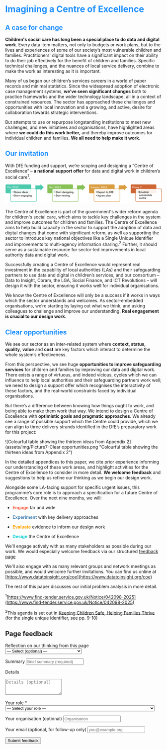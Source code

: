 # <span style="color:dodgerblue">Imagining a Centre of Excellence</span>

## <span style="color:dodgerblue">A case for change</span>

**Children's social care has long been a special place to do data and digital work**. Every data item matters, not only to budgets or work plans, but to the lives and experiences of some of our society’s most vulnerable children and families. Practitioners' digital tools have a significant impact on their ability to do their job effectively for the benefit of children and families. Specific technical challenges, and the nuances of local service delivery, combine to make the work as interesting as it is important.

Many of us began our children’s services careers in a world of paper records and minimal statistics. Since the widespread adoption of electronic case management systems, **we’ve seen significant changes** both to practice frameworks and the wider technology landscape, all in a context of constrained resources. The sector has approached these challenges and opportunities with local innovation and a growing, and active, desire for collaboration towards strategic interventions.

But attempts to use or repurpose longstanding institutions to meet new challenges, and new initiatives and organisations, have highlighted areas where **we could do this work better,** and thereby improve outcomes for individual children and families. **We all need to help make it work**.


## <span style="color:dodgerblue">Our invitation</span>

With DfE funding and support, we’re scoping and designing a “Centre of Excellence” – **a national support offer** for data and digital work in children’s social care<sup>1</sup>.

 ![Flowchart showing project outline from October 2025 starting engagement to Summer 2026 reporting to DfE and beginning phase 2 to establish a sustainable Centre of Excellence](assets/img/Picture6-A-Case-For-Change.png "Flowchart showing project outline from October 2025 starting engagement to Summer 2026 reporting to DfE and beginning phase 2 to establish a sustainable Centre of Excellence")

The Centre of Excellence is part of the government's wider reform agenda for children's social care, which aims to tackle key challenges in the system and improve outcomes for children and families. The Centre of Excellence aims to help build capacity in the sector to support the adoption of data and digital changes that come with significant reform, as well as supporting the sector to introduce key national objectives like a Single Unique Identifier and improvements to multi-agency information sharing.<sup>2</sup> Further, it should serve as a sustainable resource for sector-led improvements in local authority data and digital work.

Successfully creating a Centre of Excellence would represent real investment in the capability of local authorities (LAs) and their safeguarding partners to use data and digital in children’s services, and our consortium – Data to Insight, Coram, the LGA, Social Finance, and ICT Revolutions – will design it with the sector, ensuring it works well for individual organisations.

We know the Centre of Excellence will only be a success if it works in ways which the sector understands and welcomes. As sector-embedded organisations, we’re starting by laying out what we think, and asking colleagues to challenge and improve our understanding. **Real engagement is crucial to our design work**.



## <span style="color:dodgerblue">Clear opportunities</span>

We see our sector as an inter-related system where **context, status, quality,** **value** and **cost** are key factors which interact to determine the whole system’s effectiveness.

From this perspective, we see huge **opportunities to improve safeguarding services** for children and families by improving our data and digital work. There exists a range of virtuous, and indeed vicious, cycles which we can influence to help local authorities and their safeguarding partners work well; we need to design a support offer which recognises the interactivity of these factors, and the real-world constraints faced by individual organisations.

But there’s a difference between knowing how things ought to work, and being able to make them work that way. We intend to design a Centre of Excellence with **optimistic goals and pragmatic approaches**. We already see a range of possible support which the Centre could provide, which we can align to three delivery strands identified in the DfE’s preparatory work for this project:

![Colourful table showing the thirteen ideas from Appendix 2](assets/img/Picture7-Clear opportunities.png "Colourful table showing the thirteen ideas from Appendix 2")

In the detailed appendices to this paper, we cite prior experience informing our understanding of these work areas, and highlight activities for the Centre of Excellence to consider in more detail. **We welcome feedback** and suggestions to help us refine our thinking as we begin our design work.

Alongside some LA-facing support for specific urgent issues, this programme’s core role is to approach a specification for a future Centre of Excellence. Over the next nine months, we will:

-  <span style="color:tomato">**Engage**</span> far and wide

-  <span style="color:steelblue">**Experiment**</span> with key delivery approaches

-  <span style="color:orange">**Evaluate**</span> evidence to inform our design work

-  <span style="color:darkturquoise">**Design**</span> the Centre of Excellence

We’ll engage actively with as many stakeholders as possible during our work. We would especially welcome feedback via our structured [feedback page](feedback.md)

We’ll also engage with as many relevant groups and network meetings as possible, and would welcome further invitations. You can find us online at [https://www.datatoinsight.org/coe](https://www.datatoinsight.org/coe)

The rest of this paper discusses our initial problem analysis in more detail.

<!--- footnotes -->
<sup>1</sup>[https://www.find-tender.service.gov.uk/Notice/042098-2025](https://www.find-tender.service.gov.uk/Notice/042098-2025)

<sup>2</sup>This agenda is set out in [Keeping Children Safe, Helping Families Thrive](https://assets.publishing.service.gov.uk/media/67375fe5ed0fc07b53499a42/Keeping_Children_Safe__Helping_Families_Thrive_.pdf) (for the single unique identifier, see pp. 9-10)

<!-- feedback form -->

<div class="feedback-section feedback-compact" id="sheets">
  <h2>Page feedback</h2>
<form id="gs-form">
  <input type="hidden" name="page" id="gs-page">
  <input type="text" name="hp_field" id="hp_field" style="display:none" tabindex="-1" autocomplete="off">

  <label for="mf-nature">Reflection on our thinking from this page</label>
  <select id="mf-nature" name="nature">
    <option value="">— Select (optional) —</option>
    <option>I’m enthusiastic about this</option>
    <option>I’m unsure about this</option>
    <option>I disagree with this</option>
    <option>I have a general reflection on this</option>
    <option>I’ve identified a specific issue with this</option>
    <option>Other</option>
  </select>

  <label for="gs-summary" class="sr-only">Summary</label>
  <input type="text" id="gs-summary" name="summary" required minlength="5" placeholder="Brief summary (required)">

  <label for="gs-details" class="sr-only">Details</label>
  <textarea id="gs-details" name="details" rows="3" placeholder="Details (optional)"></textarea>

  <label for="mf-role">Your role <span class="req">*</span></label>
  <select id="mf-role" name="role" required>
    <option value="">— Select your role —</option>
      <option>Local authority data professional</option>
      <option>Local authority digital professional</option>
      <option>Local authority children’s social care professional</option>
      <option>Local authority leadership</option>
      <option>Central government data professional</option>
      <option>Central government digital professional</option>
      <option>Central government social care professional</option>
      <option>Central government leadership</option>
      <option>Other public sector professional role</option>
      <option>Data and digital supplier/partner</option>
      <option>Data and digital consultant</option>
      <option>Other private sector professional role</option>
      <option>Person (with current or previous social care involvement as a service user)</option>
      <option>Person (without current or previous social care involvement as a service user)</option>
  </select>

  <label for="mf-org">Your organisation (optional)</label>
  <input type="text" id="mf-org" name="org" placeholder="Organisation">

  <label for="mf-email">Your email (optional, for follow-up only)</label>
  <input type="email" id="mf-email" name="email" placeholder="you@example.org">

  <div class="feedback-actions">
    <button type="submit" class="md-button">Submit feedback</button>
  </div>

  <div class="feedback-success" id="gs-ok" hidden>Thanks — feedback received</div>
  <div class="feedback-error" id="gs-err" hidden>Sorry — something went wrong</div>
</form>

</div>